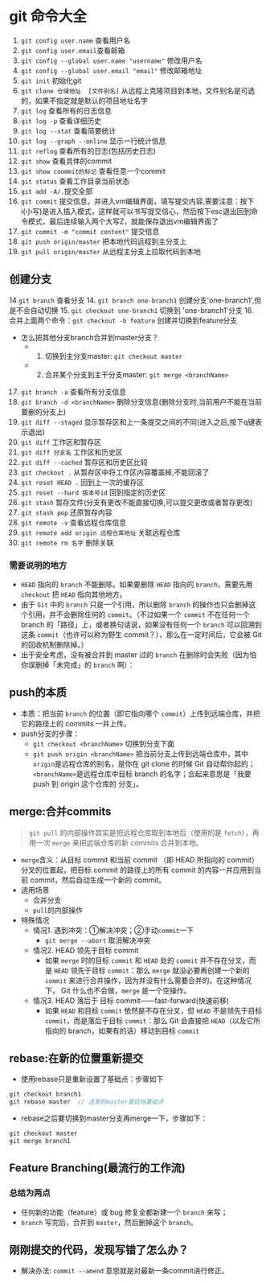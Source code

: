 # git 命令大全
1. `git config user.name` 查看用户名
2. `git config user.email`查看邮箱
3. `git config --global user.name "username"` 修改用户名
4. `git config --global user.email "email"` 修改邮箱地址
5. `git init` 初始化git
6. `git clone 仓储地址  [文件别名]` 从远程上克隆项目到本地，文件别名是可选的，如果不指定就是默认的项目地址名字
7. `git log` 查看所有的日志信息
7. `git log -p` 查看详细历史
7. `git log --stat` 查看简要统计
8. `git log --graph --online` 显示一行统计信息
7. `git reflog` 查看所有的日志(包括历史日志)
7. `git show` 查看具体的commit
7. `git show coommit的标记` 查看任意一个commit
8. `git status` 查看工作目录当前状态
9. `git add -A/.`提交全部
10. `git commit` 提交信息，并进入vm编辑界面，填写提交内容,需要注意：按下i(小写)是进入插入模式，这样就可以书写提交信心，然后按下esc退出回到命令模式，最后连续输入两个大写Z，就能保存退出vm编辑界面了
11. `git commit -m "commit content"` 提交信息
12. `git push origin/master` 把本地代码远程到主分支上
13. `git pull origin/master` 从远程主分支上拉取代码到本地

## 创建分支
14  `git branch` 查看分支
14. `git branch one-branch1` 创建分支'one-branch1',但是不会自动切换
15. `git checkout one-branch1` 切换到 'one-branch1'分支
16. 合并上面两个命令：`git checkout -b feature` 创建并切换到feature分支
* 怎么把其他分支branch合并到master分支？
  * 1. 切换到主分支master: `git checkout master`
  * 2. 合并某个分支到主干分支master: `git merge <branchName>`
17. `git branch -a` 查看所有分支信息
18. `git branch -d <branchName>` 删除分支信息(删除分支时,当前用户不能在当前要删的分支上)
19. `git diff --staged` 显示暂存区和上一条提交之间的不同(进入之后,按下q键表示退出)
20. `git diff` 工作区和暂存区
21. `git diff 分支名`  工作区和历史区
22. `git diff --cached`  暂存区和历史区比较
23. `git checkout .`  从暂存区中将工作区内容覆盖掉,不能回滚了
24. `git reset HEAD .` 回到上一次的缓存区
25. `git reset --hard 版本号id` 回到指定的历史区
26. `git stash` 暂存文件(分支有更改不能直接切换,可以提交更改或者暂存更改)
27. `git stash pop` 还原暂存内容
28. `git remote -v` 查看远程仓库信息
29. `git remote add origin 远程仓库地址` 关联远程仓库
30. `git remote rm 名字` 删除关联


### 需要说明的地方
* `HEAD` 指向的 `branch` 不能删除。如果要删除 `HEAD` 指向的 `branch`，需要先用 `checkout` 把 `HEAD` 指向其他地方。
* 由于 `Git` 中的 `branch` 只是一个引用，所以删除 `branch` 的操作也只会删掉这个引用，并不会删除任何的 `commit`。（不过如果一个 `commit` 不在任何一个 branch 的「路径」上，或者换句话说，如果没有任何一个 `branch` 可以回溯到这条 `commit`（也许可以称为野生 commit？），那么在一定时间后，它会被 Git 的回收机制删除掉。）
* 出于安全考虑，没有被合并到 master 过的 `branch` 在删除时会失败（因为怕你误删掉「未完成」的 `branch` 啊）：

## push的本质
* 本质：把当前 `branch` 的位置（即它指向哪个 `commit`）上传到远端仓库，并把它的路径上的 commits 一并上传。
* push分支的步骤：
  * `git checkout <branchName>` 切换到分支下面
  * `git push origin <branchName>` 把当前分支上传到远端仓库中，其中`origin`是远程仓库的别名，是你在 git clone 的时候 Git 自动帮你起的；`<branchName>`是远程仓库中目标 branch 的名字；合起来意思是「我要 push 到 origin 这个仓库的 <branchName> 分支」。
## merge:合并commits
> `git pull` 的内部操作其实是把远程仓库取到本地后（使用的是 `fetch`），再用一次 `merge` 来把远端仓库的新 commits 合并到本地。

* `merge`含义：从目标 commit 和当前 commit （即 HEAD 所指向的 commit）分叉的位置起，把目标 commit 的路径上的所有 commit 的内容一并应用到当前 commit，然后自动生成一个新的 commit。
* 适用场景
  * 合并分支
  * `pull`的内部操作
* 特殊情况
  * 情况1. 遇到冲突：①解决冲突；②手动`commit`一下
    * `git merge --abort` 取消解决冲突
  * 情况2. HEAD 领先于目标 commit
    * 如果 `merge` 时的目标 `commit` 和 `HEAD` 处的 `commit` 并不存在分叉，而是 `HEAD` 领先于目标 `commit`：那么 `merge` 就没必要再创建一个新的 `commit` 来进行合并操作，因为并没有什么需要合并的。在这种情况下， Git 什么也不会做，`merge` 是一个空操作。
  * 情况3. HEAD 落后于 目标 commit——fast-forward(快速前移)
    * 如果 `HEAD` 和目标 `commit` 依然是不存在分叉，但 `HEAD` 不是领先于目标 `commit`，而是落后于目标 `commit`：那么 Git 会直接把 `HEAD`（以及它所指向的 branch，如果有的话）移动到目标 `commit`

## rebase:在新的位置重新提交
* 使用rebase只是重新设置了基础点：步骤如下
```js
git checkout branch1
git rebase master  // 这里的master是目标基础点
```
* rebase之后要切换到master分支再merge一下，步骤如下：
```js
git checkout master
git merge branch1
```
## Feature Branching(最流行的工作流)
### 总结为两点
* 任何新的功能（feature）或 bug 修复全都新建一个 `branch` 来写；
* `branch` 写完后，合并到 `master`，然后删掉这个 `branch`。

## 刚刚提交的代码，发现写错了怎么办？
* 解决办法: `commit --amend` 意思就是对最新一条commit进行修正。
